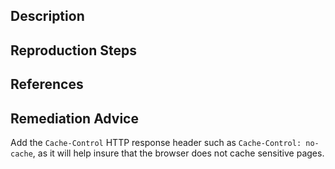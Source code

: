 ## Description


## Reproduction Steps


## References


## Remediation Advice

Add the `Cache-Control` HTTP response header such as `Cache-Control: no-cache`, as it will help insure that the browser does not cache sensitive pages.

